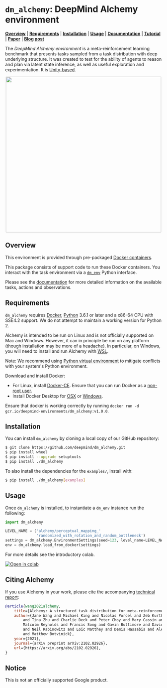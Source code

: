 # `dm_alchemy`: DeepMind Alchemy environment

**[Overview](#overview)** | **[Requirements](#requirements)** |
**[Installation](#installation)** | **[Usage](#usage)** | **[Documentation]** |
**[Tutorial]** | **[Paper]** | **[Blog post]**

The *DeepMind Alchemy environment* is a meta-reinforcement learning benchmark
that presents tasks sampled from a task distribution with deep underlying
structure. It was created to test for the ability of agents to reason and plan
via latent state inference, as well as useful exploration and experimentation.
It is [Unity-based](http://unity3d.com/).

<p align="center">
    <img src="docs/gameplay.gif" align="center" width="500">
</p>

## Overview

This environment is provided through pre-packaged
[Docker containers](http://www.docker.com).

This package consists of support code to run these Docker containers. You
interact with the task environment via a
[`dm_env`](http://www.github.com/deepmind/dm_env) Python interface.

Please see the [documentation](docs/index.md) for more detailed information on
the available tasks, actions and observations.

## Requirements

`dm_alchemy` requires [Docker](https://www.docker.com),
[Python](https://www.python.org/) 3.6.1 or later and a x86-64 CPU with SSE4.2
support. We do not attempt to maintain a working version for Python 2.

Alchemy is intended to be run on Linux and is not officially supported on Mac
and Windows. However, it can in principle be run on any platform (though
installation may be more of a headache). In particular, on Windows, you will
need to install and run Alchemy with
[WSL](https://docs.microsoft.com/en-us/windows/wsl/about).

Note: We recommend using
[Python virtual environment](https://docs.python.org/3/tutorial/venv.html) to
mitigate conflicts with your system's Python environment.

Download and install Docker:

*   For Linux, install [Docker-CE](https://docs.docker.com/install/). Ensure
    that you can run Docker as a
    [non-root user](https://docs.docker.com/engine/install/linux-postinstall/).
*   Install Docker Desktop for
    [OSX](https://docs.docker.com/docker-for-mac/install/) or
    [Windows](https://docs.docker.com/docker-for-windows/install/).

Ensure that docker is working correctly by running `docker run -d
gcr.io/deepmind-environments/dm_alchemy:v1.0.0`.

## Installation

You can install `dm_alchemy` by cloning a local copy of our GitHub repository:

```bash
$ git clone https://github.com/deepmind/dm_alchemy.git
$ pip install wheel
$ pip install --upgrade setuptools
$ pip install ./dm_alchemy
```

To also install the dependencies for the `examples/`, install with:

```bash
$ pip install ./dm_alchemy[examples]
```

## Usage

Once `dm_alchemy` is installed, to instantiate a `dm_env` instance run the
following:

```python
import dm_alchemy

LEVEL_NAME = ('alchemy/perceptual_mapping_'
              'randomized_with_rotation_and_random_bottleneck')
settings = dm_alchemy.EnvironmentSettings(seed=123, level_name=LEVEL_NAME)
env = dm_alchemy.load_from_docker(settings)
```

For more details see the introductory colab.

[![Open in colab](https://colab.research.google.com/assets/colab-badge.svg)][Tutorial]

## Citing Alchemy

If you use Alchemy in your work, please cite the accompanying
[technical report][Paper]:

```bibtex
@article{wang2021alchemy,
    title={Alchemy: A structured task distribution for meta-reinforcement learning},
    author={Jane Wang and Michael King and Nicolas Porcel and Zeb Kurth-Nelson
        and Tina Zhu and Charlie Deck and Peter Choy and Mary Cassin and
        Malcolm Reynolds and Francis Song and Gavin Buttimore and David Reichert
        and Neil Rabinowitz and Loic Matthey and Demis Hassabis and Alex Lerchner
        and Matthew Botvinick},
    year={2021},
    journal={arXiv preprint arXiv:2102.02926},
    url={https://arxiv.org/abs/2102.02926},
}
```

## Notice

This is not an officially supported Google product.

[Tutorial]: https://colab.research.google.com/github/deepmind/dm_alchemy/blob/master/examples/AlchemyGettingStarted.ipynb
[Documentation]: docs/index.md
[Paper]: https://arxiv.org/abs/2102.02926
[Blog post]: https://deepmind.com/research/publications/Alchemy
